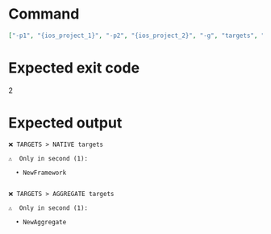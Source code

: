 # Command
```json
["-p1", "{ios_project_1}", "-p2", "{ios_project_2}", "-g", "targets", "-f", "console", "-v"]
```

# Expected exit code
2

# Expected output
```
❌ TARGETS > NATIVE targets

⚠️  Only in second (1):

  • NewFramework


❌ TARGETS > AGGREGATE targets

⚠️  Only in second (1):

  • NewAggregate




```
